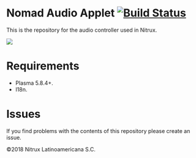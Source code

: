 # Nomad Audio Applet [![Build Status](https://travis-ci.org/nomad-desktop/nomad-plasma-look-and-feel.svg?branch=master)](https://travis-ci.org/nomad-desktop/nomad-plasma-look-and-feel)

This is the repository for the audio controller used in Nitrux.

![](https://i.imgur.com/7mIdG4Q.png)

# Requirements
- Plasma 5.8.4+.
- I18n.

# Issues
If you find problems with the contents of this repository please create an issue.

©2018 Nitrux Latinoamericana S.C.
